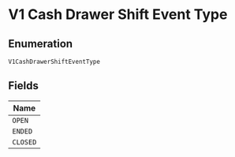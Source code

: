 
# V1 Cash Drawer Shift Event Type

## Enumeration

`V1CashDrawerShiftEventType`

## Fields

| Name |
|  --- |
| `OPEN` |
| `ENDED` |
| `CLOSED` |

